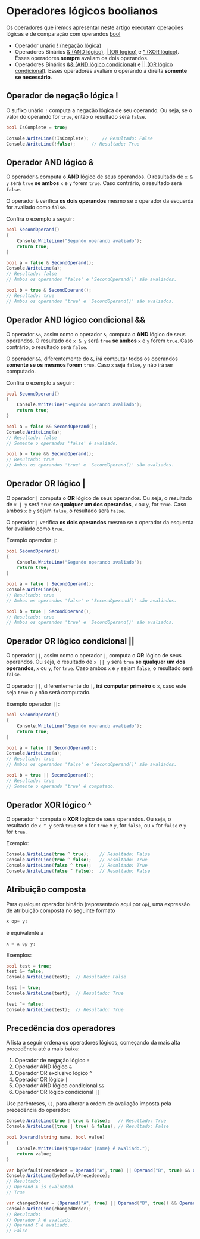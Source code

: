 # Operadores lógicos boolianos

Os operadores que iremos apresentar neste artigo executam operações lógicas e de comparação com operandos [bool](https://devblogs.microsoft.com/aspnet/blazor-webassembly-3-2-0-now-available/?fbclid=IwAR0brw10DyJrB4RhHmu_HwIGVIhloqUe-wdsHhQx9pNuKw4idkHgt4NPxnE)

* Operador unário [! (negação lógica)](https://github.com/Pampa-Devs/4starters/blob/master/Fundamentals/csharp/logical-comparison-operators.md#operador-de-nega%C3%A7%C3%A3o-l%C3%B3gica-)
* Operadores Binários [& (AND lógico)](https://github.com/Pampa-Devs/4starters/blob/master/Fundamentals/csharp/logical-comparison-operators.md#operador-and-l%C3%B3gico), [| (OR lógico)](https://github.com/Pampa-Devs/4starters/blob/master/Fundamentals/csharp/logical-comparison-operators.md#operador-or-l%C3%B3gico-condicional) e [^ (XOR lógico)](https://github.com/Pampa-Devs/4starters/blob/master/Fundamentals/csharp/logical-comparison-operators.md#operador-or-l%C3%B3gico-condicional). Esses operadores **sempre** avaliam os dois operandos.
* Operadores Binários [&& (AND lógico condicional)](https://github.com/Pampa-Devs/4starters/blob/master/Fundamentals/csharp/logical-comparison-operators.md#operador-or-l%C3%B3gico-condicional) e [|| (OR lógico condicional)](https://github.com/Pampa-Devs/4starters/blob/master/Fundamentals/csharp/logical-comparison-operators.md#operador-or-l%C3%B3gico-condicional). Esses operadores avaliam o operando à direita **somente se necessário**.

## Operador de negação lógica !

O sufixo unário `!` computa a negação lógica de seu operando. Ou seja, se o valor do operando for `true`, então o resultado será `false`.

```C#
bool IsComplete = true;

Console.WriteLine(!IsComplete); 	// Resultado: False
Console.WriteLine(!false);		// Resultado: True
```

## Operador AND lógico &

O operador `&` computa o **AND** lógico de seus operandos. O resultado de `x & y` será `true` **se ambos** `x` e `y` forem `true`. Caso contrário, o resultado será `false`.

O operador `&` verifica **os dois operandos** mesmo se o operador da esquerda for avaliado como `false`.

Confira o exemplo a seguir:

```C#
bool SecondOperand()
{
    Console.WriteLine("Segundo operando avaliado");
    return true;
}

bool a = false & SecondOperand();
Console.WriteLine(a);
// Resultado: false
// Ambos os operandos 'false' e 'SecondOperand()' são avaliados.

bool b = true & SecondOperand();
// Resultado: true
// Ambos os operandos 'true' e 'SecondOperand()' são avaliados.
```

## Operador AND lógico condicional &&

O operador `&&`, assim como o operador `&`, computa o **AND** lógico de seus operandos. O resultado de `x & y` será `true` **se ambos** `x` e `y` forem `true`. Caso contrário, o resultado será `false`.

O operador `&&`, diferentemente do `&`, irá computar todos os operandos **somente se os mesmos forem** `true`. Caso `x` seja `false`, `y` não irá ser computado.

Confira o exemplo a seguir:
```C#
bool SecondOperand()
{
    Console.WriteLine("Segundo operando avaliado");
    return true;
}

bool a = false && SecondOperand();
Console.WriteLine(a);
// Resultado: false
// Somente o operandos 'false' é avaliado.

bool b = true && SecondOperand();
// Resultado: true
// Ambos os operandos 'true' e 'SecondOperand()' são avaliados.
```

## Operador OR lógico |

O operador `|` computa o **OR** lógico de seus operandos. Ou seja, o resultado de `x | y` será `true` **se qualquer um dos operandos**, `x` ou `y`, for `true`. Caso ambos `x` e `y` sejam `false`, o resultado será `false`.

O operador `|` verifica **os dois operandos** mesmo se o operador da esquerda for avaliado como `true`.

Exemplo operador `|`:
```C#
bool SecondOperand()
{
    Console.WriteLine("Segundo operando avaliado");
    return true;
}

bool a = false | SecondOperand();
Console.WriteLine(a);
// Resultado: true
// Ambos os operandos 'false' e 'SecondOperand()' são avaliados.

bool b = true | SecondOperand();
// Resultado: true
// Ambos os operandos 'true' e 'SecondOperand()' são avaliados.
```

## Operador OR lógico condicional ||

O operador `||`, assim como o operador `|`, computa o **OR** lógico de seus operandos. Ou seja, o resultado de `x || y` será `true` **se qualquer um dos operandos**, `x` ou `y`, for `true`. Caso ambos `x` e `y` sejam `false`, o resultado será `false`.

O operador `||`, diferentemente do `|`, **irá computar primeiro** o `x`, caso este seja `true` o `y` não será computado.

Exemplo operador `||`:
```C#
bool SecondOperand()
{
    Console.WriteLine("Segundo operando avaliado");
    return true;
}

bool a = false || SecondOperand();
Console.WriteLine(a);
// Resultado: true
// Ambos os operandos 'false' e 'SecondOperand()' são avaliados.

bool b = true || SecondOperand();
// Resultado: true
// Somente o operando 'true' é computado.
```

## Operador XOR lógico ^

O operador `^` computa o **XOR** lógico de seus operandos. Ou seja, o resultado de `x ^ y` será `true` se `x` for `true` e `y`, for `false`, ou `x` for `false` e `y` for `true`.

Exemplo:
```C#
Console.WriteLine(true ^ true);    // Resultado: False
Console.WriteLine(true ^ false);   // Resultado: True
Console.WriteLine(false ^ true);   // Resultado: True
Console.WriteLine(false ^ false);  // Resultado: False
```

## Atribuição composta

Para qualquer operador binário (representado aqui por `op`), uma expressão de atribuição composta no seguinte formato
```C#
x op= y;
```
é equivalente a
```C#
x = x op y;
```

Exemplos:
```C#
bool test = true;
test &= false;
Console.WriteLine(test);  // Resultado: False

test |= true;
Console.WriteLine(test);  // Resultado: True

test ^= false;
Console.WriteLine(test);  // Resultado: True
```

## Precedência dos operadores

A lista a seguir ordena os operadores lógicos, começando da mais alta precedência até a mais baixa:
1. Operador de negação lógico `!`
2. Operador AND lógico `&`
3. Operador OR exclusivo lógico `^`
4. Operador OR lógico `|`
5. Operador AND lógico condicional `&&`
6. Operador OR lógico condicional `||`

Use parênteses, `()`, para alterar a ordem de avaliação imposta pela precedência do operador:

```C#
Console.WriteLine(true | true & false);   // Resultado: True
Console.WriteLine((true | true) & false); // Resultado: False

bool Operand(string name, bool value)
{
    Console.WriteLine($"Operador {name} é avaliado.");
    return value;
}

var byDefaultPrecedence = Operand("A", true) || Operand("B", true) && Operand("C", false);
Console.WriteLine(byDefaultPrecedence);
// Resultado:
// Operand A is evaluated.
// True

var changedOrder = (Operand("A", true) || Operand("B", true)) && Operand("C", false);
Console.WriteLine(changedOrder);
// Resultado:
// Operador A é avaliado.
// Operand C é avaliado.
// False
```